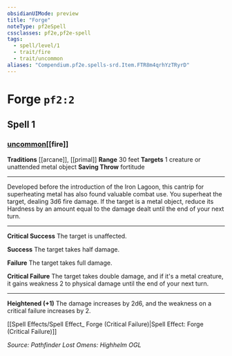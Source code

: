 ```yaml
---
obsidianUIMode: preview
title: "Forge"
noteType: pf2eSpell
cssclasses: pf2e,pf2e-spell
tags:
  - spell/level/1
  - trait/fire
  - trait/uncommon
aliases: "Compendium.pf2e.spells-srd.Item.FTR8m4qrhYzTRyrD" 
---
```

# Forge  `pf2:2`  
## Spell 1
### [uncommon](uncommon "Uncommon Rarity Trait")[[fire]]
**Traditions** [[arcane]], [[primal]]
**Range** 30 feet
**Targets** 1 creature or unattended metal object
**Saving Throw**  fortitude
* * * 
Developed before the introduction of the Iron Lagoon, this cantrip for superheating metal has also found valuable combat use. You superheat the target, dealing 3d6 fire damage. If the target is a metal object, reduce its Hardness by an amount equal to the damage dealt until the end of your next turn.

* * *

**Critical Success** The target is unaffected.

**Success** The target takes half damage.

**Failure** The target takes full damage.

**Critical Failure** The target takes double damage, and if it's a metal creature, it gains weakness 2 to physical damage until the end of your next turn.

* * *

**Heightened (+1)** The damage increases by 2d6, and the weakness on a critical failure increases by 2.

[[Spell Effects/Spell Effect_ Forge (Critical Failure)|Spell Effect: Forge (Critical Failure)]]

*Source: Pathfinder Lost Omens: Highhelm*
*OGL*